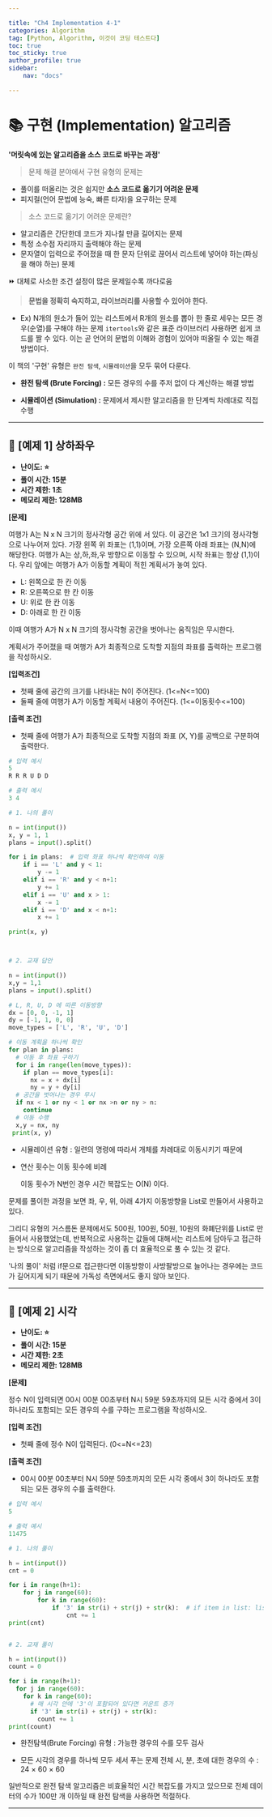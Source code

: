```yaml
---

title: "Ch4 Implementation 4-1"
categories: Algorithm
tag: [Python, Algorithm, 이것이 코딩 테스트다]
toc: true
toc_sticky: true
author_profile: true
sidebar:
    nav: "docs"

---
```


# 📚 구현 (Implementation) 알고리즘

**'머릿속에 있는 알고리즘을 소스 코드로 바꾸는 과정'**

> 문제 해결 분야에서 구현 유형의 문제는

* 풀이를 떠올리는 것은 쉽지만 **소스 코드로 옮기기 어려운 문제**
* 피지컬(언어 문법에 능숙, 빠른 타자)을 요구하는 문제

> 소스 코드로 옮기기 어려운 문제란?

* 알고리즘은 간단한데 코드가 지나칠 만큼 길어지는 문제
* 특정 소수점 자리까지 출력해야 하는 문제
* 문자열이 입력으로 주어졌을 때 한 문자 단위로 끊어서 리스트에 넣어야 하는(파싱을 해야 하는) 문제
  
 ⏩ 대체로 사소한 조건 설정이 많은 문제일수록 까다로움

> **문법을 정확히 숙지하고, 라이브러리를 사용할 수 있어야 한다.**

* Ex) N개의 원소가 들어 있는 리스트에서 R개의 원소를 뽑아 한 줄로 세우는 모든 경우(순열)를 구해야 하는 문제 `itertools`와 같은 표준 라이브러리 사용하면 쉽게 코드를 짤 수 있다. 이는 곧 언어의 문법의 이해와 경험이 있어야 떠올릴 수 있는 해결방법이다.


이 책의 '구현' 유형은 `완전 탐색`, `시뮬레이션`을 모두 묶어 다룬다.

* **완전 탐색 (Brute Forcing) :** 모든 경우의 수를 주저 없이 다 계산하는 해결 방법

* **시뮬레이션 (Simulation) :** 문제에서 제시한 알고리즘을 한 단계씩 차례대로 직접 수행

---


## 📃 [예제 1] 상하좌우

* **난이도: ⭐**
* **풀이 시간: 15분**
* **시간 제한: 1초**
* **메모리 제한: 128MB**

**[문제]**

여행가 A는 N x N 크기의 정사각형 공간 위에 서 있다. 이 공간은 1x1 크기의 정사각형으로 나누어져 있다. 가장 왼쪽 위 좌표는 (1,1)이며, 가장 오른쪽 아래 좌표는 (N,N)에 해당한다. 여행가 A는 상,하,좌,우 방향으로 이동할 수 있으며, 시작 좌표는 항상 (1,1)이다. 우리 앞에는 여행가 A가 이동할 계획이 적힌 계획서가 놓여 있다.

* L: 왼쪽으로 한 칸 이동
* R: 오른쪽으로 한 칸 이동
* U: 위로 한 칸 이동
* D: 아래로 한 칸 이동

이때 여행가 A가 N x N 크기의 정사각형 공간을 벗어나는 움직임은 무시한다.

계획서가 주어졌을 때 여행가 A가 최종적으로 도착할 지점의 좌표를 출력하는 프로그램을 작성하시오.

**[입력조건]**

* 첫째 줄에 공간의 크기를 나타내는 N이 주어진다. (1<=N<=100)
* 둘째 줄에 여행가 A가 이동할 계획서 내용이 주어진다. (1<=이동횟수<=100)
  
**[출력 조건]**

* 첫째 줄에 여행가 A가 최종적으로 도착할 지점의 좌표 (X, Y)를 공백으로 구분하여 출력한다.

```python
# 입력 예시
5
R R R U D D

# 출력 예시
3 4
```


```python
# 1. 나의 풀이

n = int(input())
x, y = 1, 1
plans = input().split()

for i in plans:  # 입력 좌표 하나씩 확인하여 이동
	if i == 'L' and y < 1:
		y -= 1
	elif i == 'R' and y < n+1:
		y += 1
	elif i == 'U' and x > 1:
		x -= 1
	elif i == 'D' and x < n+1:
		x += 1

print(x, y)



# 2. 교재 답안

n = int(input())
x,y = 1,1
plans = input().split()

# L, R, U, D 에 따른 이동방향
dx = [0, 0, -1, 1]
dy = [-1, 1, 0, 0]
move_types = ['L', 'R', 'U', 'D']

# 이동 계획을 하나씩 확인
for plan in plans:
  # 이동 후 좌표 구하기
  for i in range(len(move_types)):
    if plan == move_types[i]:
      nx = x + dx[i]
      ny = y + dy[i]
  # 공간을 벗어나는 경우 무시
  if nx < 1 or ny < 1 or nx >n or ny > n:
    continue
  # 이동 수행
  x,y = nx, ny
 print(x, y)

```

* 시뮬레이션 유형 : 일련의 명령에 따라서 개체를 차례대로 이동시키기 때문에

* 연산 횟수는 이동 횟수에 비례

  이동 횟수가 N번인 경우 시간 복잡도는 O(N) 이다.

 문제를 풀이한 과정을 보면  좌, 우, 위, 아래  4가지 이동방향을 List로 만들어서 사용하고 있다.

그리디 유형의 거스름돈 문제에서도 500원, 100원, 50원, 10원의 화폐단위를 List로 만들어서 사용했었는데, 반복적으로 사용하는 값들에 대해서는 리스트에 담아두고 접근하는 방식으로 알고리즘을 작성하는 것이 좀 더 효율적으로 풀 수 있는 것 같다.


'나의 풀이' 처럼 if문으로 접근한다면 이동방향이 사방팔방으로 늘어나는 경우에는 코드가 길어지게 되기 때문에 가독성 측면에서도 좋지 않아 보인다.

---


## 📃 [예제 2] 시각

* **난이도: ⭐**
* **풀이 시간: 15분**
* **시간 제한: 2초**
* **메모리 제한: 128MB**

**[문제]**

정수 N이 입력되면 00시 00분 00초부터 N시 59분 59초까지의 모든 시각 중에서 3이 하나라도 포함되는 모든 경우의 수를 구하는 프로그램을 작성하시오.

**[입력 조건]**

* 첫째 줄에 정수 N이 입력된다. (0<=N<=23)

**[출력 조건]**

* 00시 00분 00초부터 N시 59분 59초까지의 모든 시각 중에서 3이 하나라도 포함되는 모든 경우의 수를 출력한다.

```python
# 입력 예시
5

# 출력 예시
11475
```

```python
# 1. 나의 풀이

h = int(input())
cnt = 0

for i in range(h+1):
	for j in range(60):
		for k in range(60):
			if '3' in str(i) + str(j) + str(k):  # if item in list: list 안에 특정 값 확인 방법
				cnt += 1
print(cnt)


# 2. 교재 풀이

h = int(input())
count = 0

for i in range(h+1):
  for j in range(60):
    for k in range(60):
      # 매 시각 안에 '3'이 포함되어 있다면 카운트 증가
      if '3' in str(i) + str(j) + str(k):
        count += 1
print(count)
```

- 완전탐색(Brute Forcing) 유형 : 가능한 경우의 수를 모두 검사

- 모든 시각의 경우를 하나씩 모두 세서 푸는 문제
  전체 시, 분, 초에 대한 경우의 수 : 24 × 60 × 60 

 
일반적으로 완전 탐색 알고리즘은 비효율적인 시간 복잡도를 가지고 있으므로 전체 데이터의 수가 100만 개 이하일 때 완전 탐색을 사용하면 적절하다.

---

